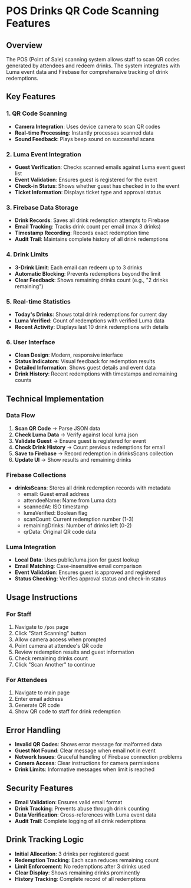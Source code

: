 # POS Drinks QR Code Scanning Features

## Overview

The POS (Point of Sale) scanning system allows staff to scan QR codes generated by attendees and redeem drinks. The system integrates with Luma event data and Firebase for comprehensive tracking of drink redemptions.

## Key Features

### 1. QR Code Scanning

- **Camera Integration**: Uses device camera to scan QR codes
- **Real-time Processing**: Instantly processes scanned data
- **Sound Feedback**: Plays beep sound on successful scans

### 2. Luma Event Integration

- **Guest Verification**: Checks scanned emails against Luma event guest list
- **Event Validation**: Ensures guest is registered for the event
- **Check-in Status**: Shows whether guest has checked in to the event
- **Ticket Information**: Displays ticket type and approval status

### 3. Firebase Data Storage

- **Drink Records**: Saves all drink redemption attempts to Firebase
- **Email Tracking**: Tracks drink count per email (max 3 drinks)
- **Timestamp Recording**: Records exact redemption time
- **Audit Trail**: Maintains complete history of all drink redemptions

### 4. Drink Limits

- **3-Drink Limit**: Each email can redeem up to 3 drinks
- **Automatic Blocking**: Prevents redemptions beyond the limit
- **Clear Feedback**: Shows remaining drinks count (e.g., "2 drinks remaining")

### 5. Real-time Statistics

- **Today's Drinks**: Shows total drink redemptions for current day
- **Luma Verified**: Count of redemptions with verified Luma data
- **Recent Activity**: Displays last 10 drink redemptions with details

### 6. User Interface

- **Clean Design**: Modern, responsive interface
- **Status Indicators**: Visual feedback for redemption results
- **Detailed Information**: Shows guest details and event data
- **Drink History**: Recent redemptions with timestamps and remaining counts

## Technical Implementation

### Data Flow

1. **Scan QR Code** → Parse JSON data
2. **Check Luma Data** → Verify against local luma.json
3. **Validate Guest** → Ensure guest is registered for event
4. **Check Drink History** → Count previous redemptions for email
5. **Save to Firebase** → Record redemption in drinksScans collection
6. **Update UI** → Show results and remaining drinks

### Firebase Collections

- **drinksScans**: Stores all drink redemption records with metadata
  - email: Guest email address
  - attendeeName: Name from Luma data
  - scannedAt: ISO timestamp
  - lumaVerified: Boolean flag
  - scanCount: Current redemption number (1-3)
  - remainingDrinks: Number of drinks left (0-2)
  - qrData: Original QR code data

### Luma Integration

- **Local Data**: Uses public/luma.json for guest lookup
- **Email Matching**: Case-insensitive email comparison
- **Event Validation**: Ensures guest is approved and registered
- **Status Checking**: Verifies approval status and check-in status

## Usage Instructions

### For Staff

1. Navigate to `/pos` page
2. Click "Start Scanning" button
3. Allow camera access when prompted
4. Point camera at attendee's QR code
5. Review redemption results and guest information
6. Check remaining drinks count
7. Click "Scan Another" to continue

### For Attendees

1. Navigate to main page
2. Enter email address
3. Generate QR code
4. Show QR code to staff for drink redemption

## Error Handling

- **Invalid QR Codes**: Shows error message for malformed data
- **Guest Not Found**: Clear message when email not in event
- **Network Issues**: Graceful handling of Firebase connection problems
- **Camera Access**: Clear instructions for camera permissions
- **Drink Limits**: Informative messages when limit is reached

## Security Features

- **Email Validation**: Ensures valid email format
- **Drink Tracking**: Prevents abuse through drink counting
- **Data Verification**: Cross-references with Luma event data
- **Audit Trail**: Complete logging of all drink redemptions

## Drink Tracking Logic

- **Initial Allocation**: 3 drinks per registered guest
- **Redemption Tracking**: Each scan reduces remaining count
- **Limit Enforcement**: No redemptions after 3 drinks used
- **Clear Display**: Shows remaining drinks prominently
- **History Tracking**: Complete record of all redemptions
